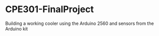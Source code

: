# CPE301-FinalProject
 Building a working cooler using the Arduino 2560 and sensors from the Arduino kit
